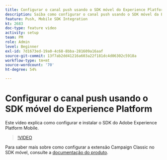 ```yaml
---
title: Configurar o canal push usando o SDK móvel do Experience Platform
description: Saiba como configurar o canal push usando o SDK móvel da Experience Cloud.
feature: Push, Mobile SDK Integration
kt: 2683
doc-type: feature video
activity: setup
team: PM
role: Admin
level: Beginner
exl-id: 7d1673ed-19a0-4c68-8bba-281609a16aaf
source-git-commit: 13f7ab2dd41216a603a22f181dc4d06302c5918a
workflow-type: tm+mt
source-wordcount: '70'
ht-degree: 54%

---
```


# Configurar o canal push usando o SDK móvel do Experience Platform

Este vídeo explica como configurar e instalar o SDK do Adobe Experience Platform Mobile.

>[!VIDEO](https://video.tv.adobe.com/v/27699?quality=12&learn=on)

Para saber mais sobre como configurar a extensão Campaign Classic no SDK móvel, consulte a [documentação do produto](https://aep-sdks.gitbook.io/docs/using-mobile-extensions/adobe-campaignclassic).
